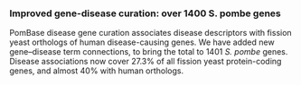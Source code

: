 ### Improved gene-disease curation: over 1400 S. pombe genes
<!-- pombase_flags: frontpage -->
<!-- newsfeed_thumbnail: human disease.png -->

PomBase disease gene curation associates disease descriptors with
fission yeast orthologs of human disease-causing genes. We have added
new gene&ndash;disease term connections, to bring the total to 1401
*S. pombe* genes. Disease associations now cover 27.3% of all fission
yeast protein-coding genes, and almost 40% with human orthologs.

